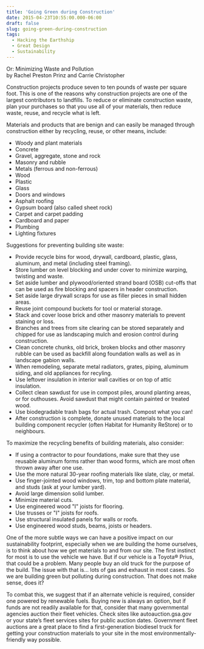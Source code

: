 ```yaml
---
title: 'Going Green during Construction'
date: 2015-04-23T10:55:00.000-06:00
draft: false
slug: going-green-during-construction
tags:
  - Hacking the Earthship
  - Great Design
  - Sustainability
---
```


Or: Minimizing Waste and Pollution  
by Rachel Preston Prinz and Carrie Christopher  

Construction projects produce seven to ten pounds of waste per square foot. This is one of the reasons why construction projects are one of the largest contributors to landfills. To reduce or eliminate construction waste, plan your purchases so that you use all of your materials, then reduce waste, reuse, and recycle what is left.  

Materials and products that are benign and can easily be managed through construction either by recycling, reuse, or other means, include:  

- Woody and plant materials
- Concrete
- Gravel, aggregate, stone and rock
- Masonry and rubble
- Metals (ferrous and non-ferrous)
- Wood
- Plastic
- Glass
- Doors and windows
- Asphalt roofing
- Gypsum board (also called sheet rock)
- Carpet and carpet padding
- Cardboard and paper
- Plumbing
- Lighting fixtures

Suggestions for preventing building site waste:  

- Provide recycle bins for wood, drywall, cardboard, plastic, glass, aluminum, and metal (including steel framing).
- Store lumber on level blocking and under cover to minimize warping, twisting and waste.
- Set aside lumber and plywood/oriented strand board (OSB) cut-offs that can be used as fire blocking and spacers in header construction.
- Set aside large drywall scraps for use as filler pieces in small hidden areas.
- Reuse joint compound buckets for tool or material storage.
- Stack and cover loose brick and other masonry materials to prevent staining or loss.
- Branches and trees from site clearing can be stored separately and chipped for use as landscaping mulch and erosion control during construction.
- Clean concrete chunks, old brick, broken blocks and other masonry rubble can be used as backfill along foundation walls as well as in landscape gabion walls.
- When remodeling, separate metal radiators, grates, piping, aluminum siding, and old appliances for recyling.
- Use leftover insulation in interior wall cavities or on top of attic insulation.
- Collect clean sawdust for use in compost piles, around planting areas, or for outhouses. Avoid sawdust that might contain painted or treated wood.
- Use biodegradable trash bags for actual trash. Compost what you can!
- After construction is complete, donate unused materials to the local building component recycler (often Habitat for Humanity ReStore) or to neighbours.

To maximize the recycling benefits of building materials, also consider:  

- If using a contractor to pour foundations, make sure that they use reusable aluminum forms rather than wood forms, which are most often thrown away after one use.
- Use the more natural 30-year roofing materials like slate, clay, or metal.
- Use finger-jointed wood windows, trim, top and bottom plate material, and studs (ask at your lumber yard).
- Avoid large dimension solid lumber.
- Minimize material cuts.
- Use engineered wood "I" joists for flooring.
- Use trusses or "I" joists for roofs.
- Use structural insulated panels for walls or roofs.
- Use engineered wood studs, beams, joists or headers.

One of the more subtle ways we can have a positive impact on our sustainability footprint, especially when we are building the home ourselves, is to think about how we get materials to and from our site. The first instinct for most is to use the vehicle we have. But if our vehicle is a Toyota® Prius, that could be a problem. Many people buy an old truck for the purpose of the build. The issue with that is... lots of gas and exhaust in most cases. So we are building green but polluting during construction. That does not make sense, does it?  

To combat this, we suggest that if an alternate vehicle is required, consider one powered by renewable fuels. Buying new is always an option, but if funds are not readily available for that, consider that many governmental agencies auction their fleet vehicles. Check sites like autoauction.gsa.gov or your state’s fleet services sites for public auction dates. Government fleet auctions are a great place to find a first-generation biodiesel truck for getting your construction materials to your site in the most environmentally-friendly way possible.
